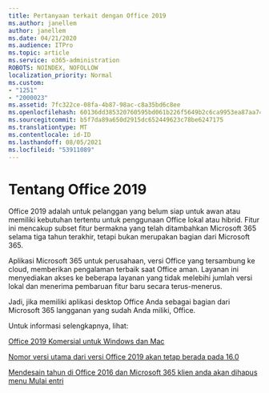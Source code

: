 ```yaml
---
title: Pertanyaan terkait dengan Office 2019
ms.author: janellem
author: janellem
ms.date: 04/21/2020
ms.audience: ITPro
ms.topic: article
ms.service: o365-administration
ROBOTS: NOINDEX, NOFOLLOW
localization_priority: Normal
ms.custom:
- "1251"
- "2000023"
ms.assetid: 7fc322ce-08fa-4b87-98ac-c8a35bd6c8ee
ms.openlocfilehash: 60136dd385320760595bd061b226f5649b2c6ca9953ea87aa743dcf4156759a5
ms.sourcegitcommit: b5f7da89a650d2915dc652449623c78be6247175
ms.translationtype: MT
ms.contentlocale: id-ID
ms.lasthandoff: 08/05/2021
ms.locfileid: "53911089"
---
```

# <a name="about-office-2019"></a>Tentang Office 2019

Office 2019 adalah untuk pelanggan yang belum siap untuk awan atau memiliki kebutuhan tertentu untuk penggunaan Office lokal atau hibrid. Fitur ini mencakup subset fitur bermakna yang telah ditambahkan Microsoft 365 selama tiga tahun terakhir, tetapi bukan merupakan bagian dari Microsoft 365.
  
Aplikasi Microsoft 365 untuk perusahaan, versi Office yang tersambung ke cloud, memberikan pengalaman terbaik saat Office aman. Layanan ini menyediakan akses ke beberapa layanan yang tidak melebihi jumlah versi lokal dan menerima pembaruan fitur baru secara terus-menerus.
  
Jadi, jika memiliki aplikasi desktop Office Anda sebagai bagian dari Microsoft 365 langganan yang sudah Anda miliki, Office.
  
Untuk informasi selengkapnya, lihat:
  
[Office 2019 Komersial untuk Windows dan Mac](https://support.microsoft.com/help/4133312)
  
[Nomor versi utama dari versi Office 2019 akan tetap berada pada 16.0](https://docs.microsoft.com/deployoffice/office2019/overview)
  
[Mendesain tahun di Office 2016 dan Microsoft 365 klien anda akan dihapus menu Mulai entri](https://support.office.com/article/8fe5e052-76d2-49de-af30-2e84ed3da907?wt.mc_id=Alchemy_ClientDIA)
  
